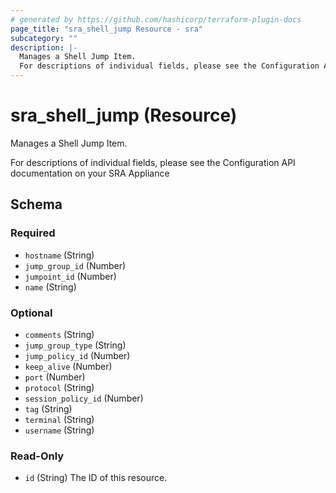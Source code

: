```yaml
---
# generated by https://github.com/hashicorp/terraform-plugin-docs
page_title: "sra_shell_jump Resource - sra"
subcategory: ""
description: |-
  Manages a Shell Jump Item.
  For descriptions of individual fields, please see the Configuration API documentation on your SRA Appliance
---
```


# sra_shell_jump (Resource)

Manages a Shell Jump Item.

For descriptions of individual fields, please see the Configuration API documentation on your SRA Appliance



<!-- schema generated by tfplugindocs -->
## Schema

### Required

- `hostname` (String)
- `jump_group_id` (Number)
- `jumpoint_id` (Number)
- `name` (String)

### Optional

- `comments` (String)
- `jump_group_type` (String)
- `jump_policy_id` (Number)
- `keep_alive` (Number)
- `port` (Number)
- `protocol` (String)
- `session_policy_id` (Number)
- `tag` (String)
- `terminal` (String)
- `username` (String)

### Read-Only

- `id` (String) The ID of this resource.


